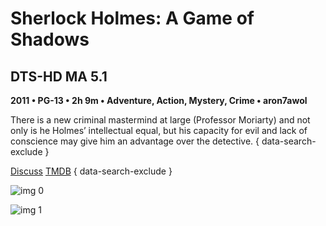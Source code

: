 # Sherlock Holmes: A Game of Shadows

## DTS-HD MA 5.1

**2011 • PG-13 • 2h 9m • Adventure, Action, Mystery, Crime • aron7awol**

There is a new criminal mastermind at large (Professor Moriarty) and not only is he Holmes’ intellectual equal, but his capacity for evil and lack of conscience may give him an advantage over the  detective.
{ data-search-exclude }

[Discuss](https://www.avsforum.com/threads/bass-eq-for-filtered-movies.2995212/post-58333676)  [TMDB](https://www.themoviedb.org/movie/58574)
{ data-search-exclude }

![img 0](https://i.imgur.com/o2tG0x9.jpg)

![img 1](https://i.imgur.com/8Og9bSm.jpg)

